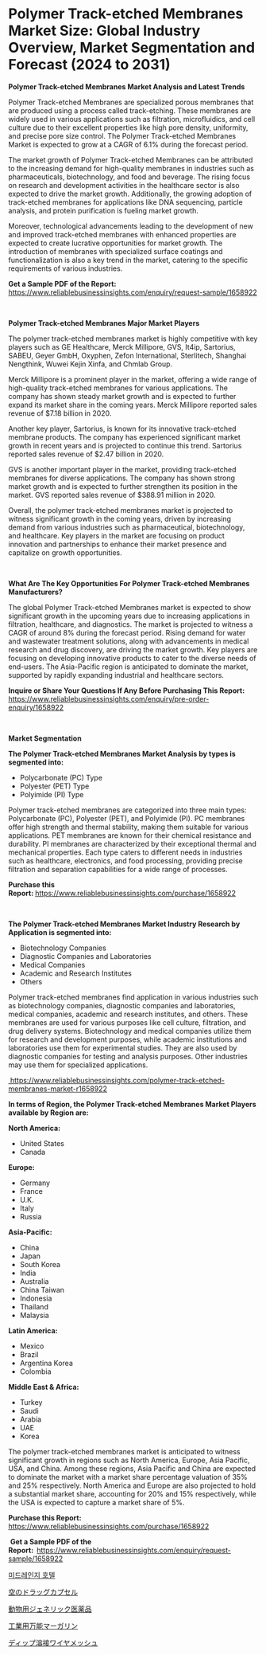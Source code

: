 <p><h1>Polymer Track-etched Membranes Market Size: Global Industry Overview, Market Segmentation and Forecast (2024 to 2031)</h1></p><p><strong>Polymer Track-etched Membranes Market Analysis and Latest Trends</strong></p>
<p><p>Polymer Track-etched Membranes are specialized porous membranes that are produced using a process called track-etching. These membranes are widely used in various applications such as filtration, microfluidics, and cell culture due to their excellent properties like high pore density, uniformity, and precise pore size control. The Polymer Track-etched Membranes Market is expected to grow at a CAGR of 6.1% during the forecast period.</p><p>The market growth of Polymer Track-etched Membranes can be attributed to the increasing demand for high-quality membranes in industries such as pharmaceuticals, biotechnology, and food and beverage. The rising focus on research and development activities in the healthcare sector is also expected to drive the market growth. Additionally, the growing adoption of track-etched membranes for applications like DNA sequencing, particle analysis, and protein purification is fueling market growth.</p><p>Moreover, technological advancements leading to the development of new and improved track-etched membranes with enhanced properties are expected to create lucrative opportunities for market growth. The introduction of membranes with specialized surface coatings and functionalization is also a key trend in the market, catering to the specific requirements of various industries.</p></p>
<p><strong>Get a Sample PDF of the Report:&nbsp;</strong> <a href="https://www.reliablebusinessinsights.com/enquiry/request-sample/1658922">https://www.reliablebusinessinsights.com/enquiry/request-sample/1658922</a></p>
<p>&nbsp;</p>
<p><strong>Polymer Track-etched Membranes Major Market Players</strong></p>
<p><p>The polymer track-etched membranes market is highly competitive with key players such as GE Healthcare, Merck Millipore, GVS, It4ip, Sartorius, SABEU, Geyer GmbH, Oxyphen, Zefon International, Sterlitech, Shanghai Nengthink, Wuwei Kejin Xinfa, and Chmlab Group.</p><p>Merck Millipore is a prominent player in the market, offering a wide range of high-quality track-etched membranes for various applications. The company has shown steady market growth and is expected to further expand its market share in the coming years. Merck Millipore reported sales revenue of $7.18 billion in 2020.</p><p>Another key player, Sartorius, is known for its innovative track-etched membrane products. The company has experienced significant market growth in recent years and is projected to continue this trend. Sartorius reported sales revenue of $2.47 billion in 2020.</p><p>GVS is another important player in the market, providing track-etched membranes for diverse applications. The company has shown strong market growth and is expected to further strengthen its position in the market. GVS reported sales revenue of $388.91 million in 2020.</p><p>Overall, the polymer track-etched membranes market is projected to witness significant growth in the coming years, driven by increasing demand from various industries such as pharmaceutical, biotechnology, and healthcare. Key players in the market are focusing on product innovation and partnerships to enhance their market presence and capitalize on growth opportunities.</p></p>
<p>&nbsp;</p>
<p><strong>What Are The Key Opportunities For Polymer Track-etched Membranes Manufacturers?</strong></p>
<p><p>The global Polymer Track-etched Membranes market is expected to show significant growth in the upcoming years due to increasing applications in filtration, healthcare, and diagnostics. The market is projected to witness a CAGR of around 8% during the forecast period. Rising demand for water and wastewater treatment solutions, along with advancements in medical research and drug discovery, are driving the market growth. Key players are focusing on developing innovative products to cater to the diverse needs of end-users. The Asia-Pacific region is anticipated to dominate the market, supported by rapidly expanding industrial and healthcare sectors.</p></p>
<p><strong>Inquire or Share Your Questions If Any Before Purchasing This Report:</strong> <a href="https://www.reliablebusinessinsights.com/enquiry/pre-order-enquiry/1658922">https://www.reliablebusinessinsights.com/enquiry/pre-order-enquiry/1658922</a></p>
<p>&nbsp;</p>
<p><strong>Market Segmentation</strong></p>
<p><strong>The Polymer Track-etched Membranes Market Analysis by types is segmented into:</strong></p>
<p><ul><li>Polycarbonate (PC) Type</li><li>Polyester (PET) Type</li><li>Polyimide (PI) Type</li></ul></p>
<p><p>Polymer track-etched membranes are categorized into three main types: Polycarbonate (PC), Polyester (PET), and Polyimide (PI). PC membranes offer high strength and thermal stability, making them suitable for various applications. PET membranes are known for their chemical resistance and durability. PI membranes are characterized by their exceptional thermal and mechanical properties. Each type caters to different needs in industries such as healthcare, electronics, and food processing, providing precise filtration and separation capabilities for a wide range of processes.</p></p>
<p><strong>Purchase this Report:&nbsp;</strong><a href="https://www.reliablebusinessinsights.com/purchase/1658922">https://www.reliablebusinessinsights.com/purchase/1658922</a></p>
<p>&nbsp;</p>
<p><strong>The Polymer Track-etched Membranes Market Industry Research by Application is segmented into:</strong></p>
<p><ul><li>Biotechnology Companies</li><li>Diagnostic Companies and Laboratories</li><li>Medical Companies</li><li>Academic and Research Institutes</li><li>Others</li></ul></p>
<p><p>Polymer track-etched membranes find application in various industries such as biotechnology companies, diagnostic companies and laboratories, medical companies, academic and research institutes, and others. These membranes are used for various purposes like cell culture, filtration, and drug delivery systems. Biotechnology and medical companies utilize them for research and development purposes, while academic institutions and laboratories use them for experimental studies. They are also used by diagnostic companies for testing and analysis purposes. Other industries may use them for specialized applications.</p></p>
<p><a href="https://www.reliablebusinessinsights.com/polymer-track-etched-membranes-market-r1658922">&nbsp;https://www.reliablebusinessinsights.com/polymer-track-etched-membranes-market-r1658922</a></p>
<p><strong>In terms of Region, the Polymer Track-etched Membranes Market Players available by Region are:</strong></p>
<p>
    <p> <strong> North America: </strong>
        <ul>
            <li>United States</li>
            <li>Canada</li>
        </ul>
        </p> 
    <p> <strong> Europe: </strong>
        <ul>
            <li>Germany</li>
            <li>France</li>
            <li>U.K.</li>
            <li>Italy</li>
            <li>Russia</li>
        </ul>
        </p> 
    <p> <strong> Asia-Pacific: </strong>
        <ul>
            <li>China</li>
            <li>Japan</li>
            <li>South Korea</li>
            <li>India</li>
            <li>Australia</li>
            <li>China Taiwan</li>
            <li>Indonesia</li>
            <li>Thailand</li>
            <li>Malaysia</li>
        </ul>
        </p> 
    <p> <strong> Latin America: </strong>
        <ul>
            <li>Mexico</li>
            <li>Brazil</li>
            <li>Argentina Korea</li>
            <li>Colombia</li>
        </ul>
        </p> 
    <p> <strong> Middle East & Africa: </strong>
        <ul>
            <li>Turkey</li>
            <li>Saudi</li>
            <li>Arabia</li>
            <li>UAE</li>
            <li>Korea</li>
        </ul>
    </p>
    </p>
<p><p>The polymer track-etched membranes market is anticipated to witness significant growth in regions such as North America, Europe, Asia Pacific, USA, and China. Among these regions, Asia Pacific and China are expected to dominate the market with a market share percentage valuation of 35% and 25% respectively. North America and Europe are also projected to hold a substantial market share, accounting for 20% and 15% respectively, while the USA is expected to capture a market share of 5%.</p></p>
<p><strong>Purchase this Report: </strong><a href="https://www.reliablebusinessinsights.com/purchase/1658922">https://www.reliablebusinessinsights.com/purchase/1658922</a></p>
<p>&nbsp;<strong>Get a Sample PDF of the Report:&nbsp;&nbsp;</strong><a href="https://www.reliablebusinessinsights.com/enquiry/request-sample/1658922">https://www.reliablebusinessinsights.com/enquiry/request-sample/1658922</a></p>
<p><strong></strong></p>
<p><p><a href="https://medium.com/@christianlarkinus/%EC%A4%91%EA%B8%89-%ED%98%B8%ED%85%94-%EC%8B%9C%EC%9E%A5-%EB%8F%99%ED%96%A5-%EB%B0%8F-%EC%8B%9C%EC%9E%A5-%EB%B6%84%EC%84%9D%EC%9D%80-2024%EB%85%84%EB%B6%80%ED%84%B0-2031%EB%85%84%EA%B9%8C%EC%A7%80-%EC%98%88%EC%B8%A1%EB%90%98%EC%97%88%EC%8A%B5%EB%8B%88%EB%8B%A4-1ed82d763acb">미드레인지 호텔</a></p><p><a href="https://github.com/zjkmgcs938405/Market-Research-Report-List-2/blob/main/937309496136.md">空のドラッグカプセル</a></p><p><a href="https://medium.com/@frankfurter35566/%E5%8B%95%E7%89%A9%E7%94%A8%E4%B8%80%E8%88%AC%E5%8C%BB%E8%96%AC%E5%93%81%E5%B8%82%E5%A0%B4%E3%81%AE%E3%83%88%E3%83%AC%E3%83%B3%E3%83%89%E3%81%A8%E5%B8%82%E5%A0%B4%E5%88%86%E6%9E%90%E3%81%AF-2024%E5%B9%B4%E3%81%8B%E3%82%892031%E5%B9%B4%E3%81%BE%E3%81%A7%E3%81%AE%E4%BA%88%E6%B8%AC%E3%81%95%E3%82%8C%E3%81%A6%E3%81%84%E3%81%BE%E3%81%99-b1b7b7801164">動物用ジェネリック医薬品</a></p><p><a href="https://medium.com/@lorrainethompson10/%E7%94%A3%E6%A5%AD%E7%94%A8%E6%B1%8E%E7%94%A8%E3%83%9E%E3%83%BC%E3%82%AC%E3%83%AA%E3%83%B3%E5%B8%82%E5%A0%B4-%E7%A8%AE%E9%A1%9E-%E7%94%A8%E9%80%94-%E5%9C%B0%E7%90%86%E3%81%AB%E3%82%88%E3%82%8B%E5%8C%85%E6%8B%AC%E7%9A%84%E8%A9%95%E4%BE%A1-a825be11faea">工業用万能マーガリン</a></p><p><a href="https://github.com/DanykaKilback/Market-Research-Report-List-1/blob/main/917274696135.md">ディップ溶接ワイヤメッシュ</a></p></p>